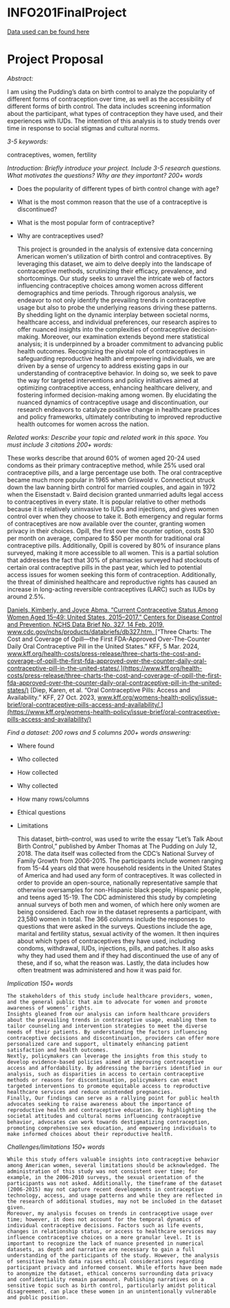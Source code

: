 # INFO201FinalProject
[Data used can be found here](https://github.com/the-pudding/data/tree/master/birth-control)

# Project Proposal
*Abstract:*

  I am using the Pudding’s data on birth control to analyze the popularity of different forms of contraception over time, as well as the accessibility of different forms of birth control. The data includes screening information about the participant, what types of contraception they have used, and their experiences with IUDs. The intention of this analysis is to study trends over time in response to social stigmas and cultural norms.


*3-5 keywords:*

  contraceptives, women, fertility


*Introduction: Briefly introduce your project. Include 3-5 research questions. What motivates the questions? Why are they important? 200+ words*
- Does the popularity of different types of birth control change with age?
- What is the most common reason that the use of a contraceptive is discontinued?
- What is the most popular form of contraceptive?
- Why are contraceptives used?

  This project is grounded in the analysis of extensive data concerning American women's utilization of birth control and contraceptives. By leveraging this dataset, we aim to delve deeply into the landscape of contraceptive methods, scrutinizing their efficacy, prevalence, and shortcomings. Our study seeks to unravel the intricate web of factors influencing contraceptive choices among women across different demographics and time periods.
  Through rigorous analysis, we endeavor to not only identify the prevailing trends in contraceptive usage but also to probe the underlying reasons driving these patterns. By shedding light on the dynamic interplay between societal norms, healthcare access, and individual preferences, our research aspires to offer nuanced insights into the complexities of contraceptive decision-making.
  Moreover, our examination extends beyond mere statistical analysis; it is underpinned by a broader commitment to advancing public health outcomes. Recognizing the pivotal role of contraceptives in safeguarding reproductive health and empowering individuals, we are driven by a sense of urgency to address existing gaps in our understanding of contraceptive behavior.
  In doing so, we seek to pave the way for targeted interventions and policy initiatives aimed at optimizing contraceptive access, enhancing healthcare delivery, and fostering informed decision-making among women. By elucidating the nuanced dynamics of contraceptive usage and discontinuation, our research endeavors to catalyze positive change in healthcare practices and policy frameworks, ultimately contributing to improved reproductive health outcomes for women across the nation.

  
*Related works: Describe your topic and related work in this space. You must include 3 citations 200+ words:*

  These works describe that around 60% of women aged 20-24 used condoms as their primary contraceptive method, while 25% used oral contraceptive pills, and a large percentage use both. The oral contraceptive became much more popular in 1965 when Griswold v. Connecticut struck down the law banning birth control for married couples, and again in 1972 when the Eisenstadt v. Baird decision granted unmarried adults legal access to contraceptives in every state. It is popular relative to other methods because it is relatively uninvasive to IUDs and injections, and gives women control over when they choose to take it. Both emergency and regular forms of contraceptives are now available over the counter, granting women privacy in their choices. Opill, the first over the counter option, costs $30 per month on average, compared to $50 per month for traditional oral contraceptive pills. Additionally, Opill is covered by 80% of insurance plans surveyed, making it more accessible to all women. This is a partial solution that addresses the fact that 30% of pharmacies surveyed had stockouts of certain oral contraceptive pills in the past year, which led to potential access issues for women seeking this form of contraception. Additionally, the threat of diminished healthcare and reproductive rights has caused an increase in long-acting reversible contraceptives (LARC) such as IUDs by around 2.5%.

[Daniels, Kimberly, and Joyce Abma. “Current Contraceptive Status Among Women Aged 15–49: United States, 2015–2017.” Centers for Disease Control and Prevention, NCHS Data Brief No. 327, 14 Feb. 2019, www.cdc.gov/nchs/products/databriefs/db327.htm. ](https://www.cdc.gov/nchs/products/databriefs/db327.htm)
[“Three Charts: The Cost and Coverage of Opill—the First FDA-Approved Over-The-Counter Daily Oral Contraceptive Pill in the United States.” KFF, 5 Mar. 2024, www.kff.org/health-costs/press-release/three-charts-the-cost-and-coverage-of-opill-the-first-fda-approved-over-the-counter-daily-oral-contraceptive-pill-in-the-united-states/.](https://www.kff.org/health-costs/press-release/three-charts-the-cost-and-coverage-of-opill-the-first-fda-approved-over-the-counter-daily-oral-contraceptive-pill-in-the-united-states/)
[Diep, Karen, et al. “Oral Contraceptive Pills: Access and Availability.” KFF, 27 Oct. 2023, www.kff.org/womens-health-policy/issue-brief/oral-contraceptive-pills-access-and-availability/.](https://www.kff.org/womens-health-policy/issue-brief/oral-contraceptive-pills-access-and-availability/)


*Find a dataset: 200 rows and 5 columns 200+ words answering:*
- Where found
- Who collected
- How collected
- Why collected
- How many rows/columns
- Ethical questions
- Limitations

  This dataset, birth-control, was used to write the essay “Let’s Talk About Birth Control,” published by Amber Thomas at The Pudding on July 12, 2018. The data itself was collected from the CDC’s National Survey of Family Growth from 2006-2015. The participants include women ranging from 15-44 years old that were household residents in the United States of America and had used any form of contraceptives. It was collected in order to provide an open-source, nationally representative sample that otherwise oversamples for non-Hispanic black people, Hispanic people, and teens aged 15-19. The CDC administered this study by completing annual surveys of both men and women, of which here only women are being considered. 
  Each row in the dataset represents a participant, with 23,580 women in total. The 366 columns include the responses to questions that were asked in the surveys. Questions include the age, marital and fertility status, sexual activity of the women. It then inquires about which types of contraceptives they have used, including condoms, withdrawal, IUDs, injections, pills, and patches. It also asks why they had used them and if they had discontinued the use of any of these, and if so, what the reason was. Lastly, the data includes how often treatment was administered and how it was paid for.


*Implication 150+ words*

	The stakeholders of this study include healthcare providers, women, and the general public that aim to advocate for women and promote awareness of womens’ rights. 
	Insights gleaned from our analysis can inform healthcare providers about the prevailing trends in contraceptive usage, enabling them to tailor counseling and intervention strategies to meet the diverse needs of their patients. By understanding the factors influencing contraceptive decisions and discontinuation, providers can offer more personalized care and support, ultimately enhancing patient satisfaction and health outcomes.
	Nextly, policymakers can leverage the insights from this study to develop evidence-based policies aimed at improving contraceptive access and affordability. By addressing the barriers identified in our analysis, such as disparities in access to certain contraceptive methods or reasons for discontinuation, policymakers can enact targeted interventions to promote equitable access to reproductive healthcare services and reduce unintended pregnancies.
	Finally, Our findings can serve as a rallying point for public health advocates seeking to raise awareness about the importance of reproductive health and contraceptive education. By highlighting the societal attitudes and cultural norms influencing contraceptive behavior, advocates can work towards destigmatizing contraception, promoting comprehensive sex education, and empowering individuals to make informed choices about their reproductive health.


*Challenges/limitations 150+ words*

	While this study offers valuable insights into contraceptive behavior among American women, several limitations should be acknowledged. The administration of this study was not consistent over time; for example, in the 2006-2010 surveys, the sexual orientation of the participants was not asked. Additionally, the timeframe of the dataset (2006-2015) may not capture recent developments in contraceptive technology, access, and usage patterns and while they are reflected in the research of additional studies, may not be included in the dataset given.
	Moreover, my analysis focuses on trends in contraceptive usage over time; however, it does not account for the temporal dynamics of individual contraceptive decisions. Factors such as life events, changes in relationship status, or access to healthcare services may influence contraceptive choices on a more granular level. It is important to recognize the lack of nuance presented in numerical datasets, as depth and narrative are necessary to gain a full understanding of the participants of the study. However, the analysis of sensitive health data raises ethical considerations regarding participant privacy and informed consent. While efforts have been made to anonymize the dataset, ethical concerns surrounding data privacy and confidentiality remain paramount. Publishing narratives on a sensitive topic such as birth control, particularly amidst political disagreement, can place these women in an unintentionally vulnerable and public position.
